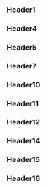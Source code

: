 ### Header1


### Header4


### Header5

### Header7

### Header10

### Header11

### Header12

### Header14

### Header15

### Header16
